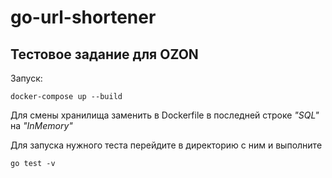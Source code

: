 # go-url-shortener
## Тестовое задание для OZON

Запуск: 
```
docker-compose up --build
```

Для смены хранилища заменить в Dockerfile 
в последней строке _"SQL"_ на _"InMemory"_

Для запуска нужного теста перейдите в 
директорию с ним и выполните 
```
go test -v
```
